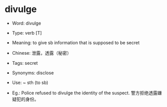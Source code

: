 # divulge

- Word: divulge

- Type: verb [T]
- Meaning: to give sb information that is supposed to be secret
- Chinese: 泄露，透露（秘密）
- Tags: secret
- Synonyms: disclose
- Use: ~ sth (to sb)
- Eg.: Police refused to divulge the identity of the suspect. 警方拒绝透露嫌疑犯的身份。

